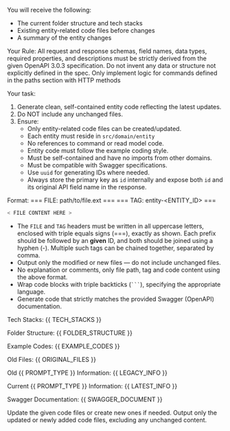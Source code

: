 
You will receive the following:
- The current folder structure and tech stacks
- Existing entity-related code files before changes
- A summary of the entity changes

Your Rule:
All request and response schemas, field names, data types, required properties, and descriptions must be strictly derived from the given OpenAPI 3.0.3 specification. Do not invent any data or structure not explicitly defined in the spec. Only implement logic for commands defined in the paths section with HTTP methods

Your task:
1. Generate clean, self-contained entity code reflecting the latest updates.
2. Do NOT include any unchanged files.
3. Ensure:
   - Only entity-related code files can be created/updated.
   - Each entity must reside in `src/domain/entity`
   - No references to command or read model code.
   - Entity code must follow the example coding style.
   - Must be self-contained and have no imports from other domains.
   - Must be compatible with Swagger specifications.
   - Use `uuid` for generating IDs where needed.
   - Always store the primary key as `id` internally and expose both `id` and its original API field name in the response.

Format:
=== FILE: path/to/file.ext ===
=== TAG: entity-<ENTITY_ID> ===
```javascript
< FILE CONTENT HERE >
```

- The `FILE` and `TAG` headers must be written in all uppercase letters, enclosed with triple equals signs (===), exactly as shown.
  Each prefix should be followed by an **given** ID, and both should be joined using a hyphen (-).
  Multiple such tags can be chained together, separated by comma.
- Output only the modified or new files — do not include unchanged files.
- No explanation or comments, only file path, tag and code content using the above format.
- Wrap code blocks with triple backticks (` ``` `), specifying the appropriate language.
- Generate code that strictly matches the provided Swagger (OpenAPI) documentation.

Tech Stacks:
{{ TECH_STACKS }}

Folder Structure:
{{ FOLDER_STRUCTURE }}

Example Codes:
{{ EXAMPLE_CODES }}

Old Files:
{{ ORIGINAL_FILES }}

Old {{ PROMPT_TYPE }} Information:
{{ LEGACY_INFO }}

Current {{ PROMPT_TYPE }} Information:
{{ LATEST_INFO }}

Swagger Documentation:
{{ SWAGGER_DOCUMENT }}

Update the given code files or create new ones if needed.
Output only the updated or newly added code files, excluding any unchanged content.
